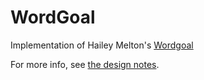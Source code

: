 # WordGoal

Implementation of Hailey Melton's [Wordgoal](https://wordgoal.app/)

For more info, see [the design notes](https://www.haileymelton.com/wordgoal.html).
